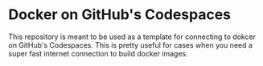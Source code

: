 # Docker on GitHub's Codespaces

This repository is meant to be used as a template for connecting to dokcer on GitHub's Codespaces. This is pretty useful for cases when you need a super fast internet connection to build docker images.
